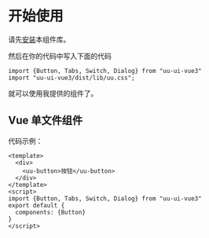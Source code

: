 # 开始使用
请先[安装](#/doc/install)本组件库。

然后在你的代码中写入下面的代码

```
import {Button, Tabs, Switch, Dialog} from "uu-ui-vue3"
import "uu-ui-vue3/dist/lib/uu.css";
```

就可以使用我提供的组件了。

## Vue 单文件组件

代码示例：

```
<template>
  <div>
    <uu-button>按钮</uu-button>
  </div>
</template>
<script>
import {Button, Tabs, Switch, Dialog} from "uu-ui-vue3"
export default {
  components: {Button}
}
</script>
```